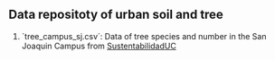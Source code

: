## Data repositoty of urban soil and tree
1. ´tree_campus_sj.csv´: Data of tree species and number in the San Joaquin Campus from [SustentabilidadUC](https://sustentable.uc.cl/wp-content/uploads/2023/08/Proyecto-Sistema-Georreferenciacion-Campus-1_compressed-1.pdf) 